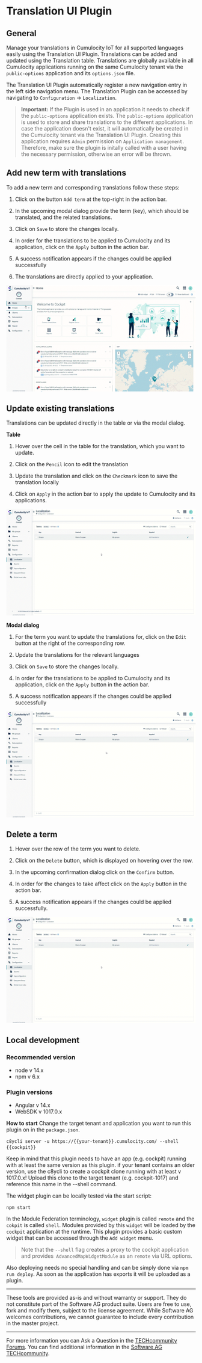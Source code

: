 # Translation UI Plugin

## General

Manage your translations in Cumulocity IoT for all supported languages easily using the Translation UI Plugin. Translations can be added and updated using the Translation table. Translations are globally available in all Cumulocity applications running on the same Cumulocity tenant via the `public-options` application and its `options.json` file. 

The Translation UI Plugin automatically register a new navigation entry in the left side navigation menu. The Translation Plugin can be accessed by navigating to `Configuration` -> `Localization`. 

> **Important:** If the Plugin is used in an application it needs to check if the `public-options` application exists. The `public-options` application is used to store and share translations to the different applications. In case the application doesn't exist, it will automatically be created in the Cumulocity tenant via the Translation UI Plugin. Creating this application requires `Admin` permission on `Application management`. Therefore, make sure the plugin is initally called with a user having the necessary permission, otherwise an error will be thrown.

## Add new term with translations

To add a new term and corresponding translations follow these steps:

1. Click on the button `Add term` at the top-right in the action bar.

2. In the upcoming modal dialog provide the term (key), which should be translated, and the related translations.

3. Click on `Save` to store the changes locally.

4. In order for the translations to be applied to Cumulocity and its application, click on the `Apply` button in the action bar. 

5. A success notification appears if the changes could be applied successfully

6. The translations are directly applied to your application.

![alt translation plugin demo](/assets/translation_plugin.gif)

## Update existing translations

Translations can be updated directly in the table or via the modal dialog.

**Table**

1. Hover over the cell in the table for the translation, which you want to update.

2. Click on the `Pencil` icon to edit the translation

3. Update the translation and click on the `Checkmark` icon to save the translation locally

4. Click on `Apply` in the action bar to apply the update to Cumulocity and its applications.

![alt translation plugin update translation directly in table](/assets/translation-update-table_plugin.gif)

**Modal dialog**

1. For the term you want to update the translations for, click on the `Edit` button at the right of the corresponding row.

2. Update the translations for the relevant languages

3. Click on `Save` to store the changes locally.

4. In order for the translations to be applied to Cumulocity and its application, click on the `Apply` button in the action bar. 

5. A success notification appears if the changes could be applied successfully

![alt translation plugin update translation via modal dialog](/assets/translation-update-modal_plugin.gif)

## Delete a term

1. Hover over the row of the term you want to delete.

2. Click on the `Delete` button, which is displayed on hovering over the row.

3. In the upcoming confirmation dialog click on the `Confirm` button.

4. In order for the changes to take affect click on the `Apply` button in the action bar.

5. A success notification appears if the changes could be applied successfully.

![alt translation plugin delete a translation](/assets/translation-delete_plugin.gif)

## Local development

### Recommended version

* node v 14.x
* npm v 6.x

### Plugin versions

* Angular v 14.x
* WebSDK v 1017.0.x

**How to start**
Change the target tenant and application you want to run this plugin on in the `package.json`.

```
c8ycli server -u https://{{your-tenant}}.cumulocity.com/ --shell {{cockpit}}
```
Keep in mind that this plugin needs to have an app (e.g. cockpit) running with at least the same version as this plugin. if your tenant contains an older version, use the c8ycli to create a cockpit clone running with at least v 1017.0.x! Upload this clone to the target tenant (e.g. cockpit-1017) and reference this name in the --shell command.

The widget plugin can be locally tested via the start script:

```
npm start
```

In the Module Federation terminology, `widget` plugin is called `remote` and the `cokpit` is called `shell`. Modules provided by this `widget` will be loaded by the `cockpit` application at the runtime. This plugin provides a basic custom widget that can be accessed through the `Add widget` menu.

> Note that the `--shell` flag creates a proxy to the cockpit application and provides` AdvancedMapWidgetModule` as an `remote` via URL options.

Also deploying needs no special handling and can be simply done via `npm run deploy`. As soon as the application has exports it will be uploaded as a plugin.

------------------------------
These tools are provided as-is and without warranty or support. They do not constitute part of the Software AG product suite. Users are free to use, fork and modify them, subject to the license agreement. While Software AG welcomes contributions, we cannot guarantee to include every contribution in the master project.
_____________________
For more information you can Ask a Question in the [TECHcommunity Forums](http://tech.forums.softwareag.com/techjforum/forums/list.page?product=cumulocity).
You can find additional information in the [Software AG TECHcommunity](http://techcommunity.softwareag.com/home/-/product/name/cumulocity).